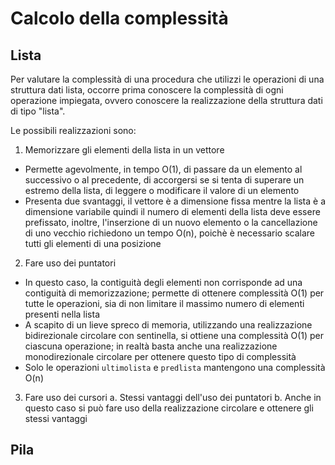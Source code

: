 # Calcolo della complessità

## Lista
Per valutare la complessità di una procedura che utilizzi le operazioni di una struttura dati lista, occorre prima conoscere la complessità di ogni operazione impiegata, ovvero conoscere la realizzazione della struttura dati di tipo "lista".

Le possibili realizzazioni sono:
1. Memorizzare gli elementi della lista in un vettore
  * Permette agevolmente, in tempo O(1), di passare da un elemento al successivo o al precedente, di accorgersi se si tenta di superare un estremo della lista, di leggere o modificare il valore di un elemento
  * Presenta due svantaggi, il vettore è a dimensione fissa mentre la lista è a dimensione variabile quindi il numero di elementi della lista deve essere prefissato, inoltre, l'inserzione di un nuovo elemento o la cancellazione di uno vecchio richiedono un tempo O(n), poichè è necessario scalare tutti gli elementi di una posizione
2. Fare uso dei puntatori      
  * In questo caso, la contiguità degli elementi non corrisponde ad una contiguità di memorizzazione; permette di ottenere complessità O(1) per tutte le operazioni, sia di non limitare il massimo numero di elementi presenti nella lista
  * A scapito di un lieve spreco di memoria, utilizzando una realizzazione bidirezionale circolare con sentinella, si ottiene una complessità O(1) per ciascuna operazione; in realtà basta anche una realizzazione monodirezionale circolare per ottenere questo tipo di complessità
  * Solo le operazioni `ultimolista` e `predlista` mantengono una complessità O(n)
3. Fare uso dei cursori
  a. Stessi vantaggi dell'uso dei puntatori
  b. Anche in questo caso si può fare uso della realizzazione circolare e ottenere gli stessi vantaggi
        
## Pila
